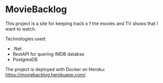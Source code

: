 # MovieBacklog
This project is a site for keeping track o f the movies and TV shows that I want to watch.

Technologies used:
* .Net
* RestAPI for quering IMDB databse
* PostgresDB

The project is deployed with Docker on Heroku: https://moviebacklog.herokuapp.com/